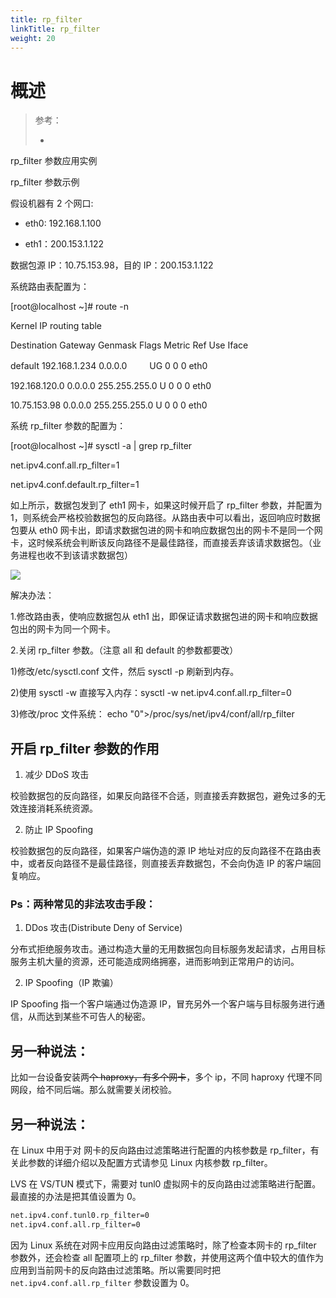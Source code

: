 ```yaml
---
title: rp_filter
linkTitle: rp_filter
weight: 20
---
```


# 概述

> 参考：
>
> - 

rp_filter 参数应用实例

rp_filter 参数示例

假设机器有 2 个网口:

- eth0: 192.168.1.100

- eth1：200.153.1.122

数据包源 IP：10.75.153.98，目的 IP：200.153.1.122

系统路由表配置为：

\[root@localhost ~]# route -n

Kernel IP routing table

Destination Gateway Genmask Flags Metric Ref Use Iface

default 192.168.1.234 0.0.0.0 　　 UG 0 0 0 eth0

192.168.120.0 0.0.0.0 255.255.255.0 U 0 0 0 eth0

10.75.153.98 0.0.0.0 255.255.255.0 U 0 0 0 eth0

系统 rp_filter 参数的配置为：

\[root@localhost ~]# sysctl -a | grep rp_filter

net.ipv4.conf.all.rp_filter=1

net.ipv4.conf.default.rp_filter=1

如上所示，数据包发到了 eth1 网卡，如果这时候开启了 rp_filter 参数，并配置为 1，则系统会严格校验数据包的反向路径。从路由表中可以看出，返回响应时数据包要从 eth0 网卡出，即请求数据包进的网卡和响应数据包出的网卡不是同一个网卡，这时候系统会判断该反向路径不是最佳路径，而直接丢弃该请求数据包。（业务进程也收不到该请求数据包）

![](https://notes-learning.oss-cn-beijing.aliyuncs.com/zhv2lk/1616168317314-27937a08-a8c2-41a5-b15c-2cd36722d4ca.png)

解决办法：

1.修改路由表，使响应数据包从 eth1 出，即保证请求数据包进的网卡和响应数据包出的网卡为同一个网卡。

2.关闭 rp_filter 参数。（注意 all 和 default 的参数都要改）

1\)修改/etc/sysctl.conf 文件，然后 sysctl -p 刷新到内存。

2\)使用 sysctl -w 直接写入内存：sysctl -w net.ipv4.conf.all.rp_filter=0

3\)修改/proc 文件系统： echo "0">/proc/sys/net/ipv4/conf/all/rp_filter

## 开启 rp_filter 参数的作用

1. 减少 DDoS 攻击

校验数据包的反向路径，如果反向路径不合适，则直接丢弃数据包，避免过多的无效连接消耗系统资源。

2. 防止 IP Spoofing

校验数据包的反向路径，如果客户端伪造的源 IP 地址对应的反向路径不在路由表中，或者反向路径不是最佳路径，则直接丢弃数据包，不会向伪造 IP 的客户端回复响应。

### Ps：两种常见的非法攻击手段：

1. DDos 攻击(Distribute Deny of Service)

分布式拒绝服务攻击。通过构造大量的无用数据包向目标服务发起请求，占用目标服务主机大量的资源，还可能造成网络拥塞，进而影响到正常用户的访问。

2. IP Spoofing（IP 欺骗）

IP Spoofing 指一个客户端通过伪造源 IP，冒充另外一个客户端与目标服务进行通信，从而达到某些不可告人的秘密。

## 另一种说法：

比如一台设备安装两~~个 ~~haproxy，有多个网~~卡~~，多个 ip，不同 haproxy 代理不同网段，给不同后端。那么就需要关闭校验。

## 另一种说法：

在 Linux 中用于对 网卡的反向路由过滤策略进行配置的内核参数是 rp_filter，有关此参数的详细介绍以及配置方式请参见 Linux 内核参数 rp_filter。

LVS 在 VS/TUN 模式下，需要对 tunl0 虚拟网卡的反向路由过滤策略进行配置。最直接的办法是把其值设置为 0。

```bash
net.ipv4.conf.tunl0.rp_filter=0
net.ipv4.conf.all.rp_filter=0
```

因为 Linux 系统在对网卡应用反向路由过滤策略时，除了检查本网卡的 rp_filter 参数外，还会检查 all 配置项上的 rp_filter 参数，并使用这两个值中较大的值作为应用到当前网卡的反向路由过滤策略。所以需要同时把 `net.ipv4.conf.all.rp_filter` 参数设置为 0。
